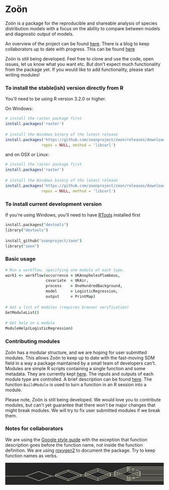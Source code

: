 # Zoön

Zoön is a package for the reproducible and shareable analysis of species distribution models with a focus on the ability to compare between models and diagnostic output of models.

An overview of the project can be found [here](http://www.2020science.net/research/species-distribution-modelling).
There is a blog to keep collaborators up to date with progress. This can be found [here](http://zoonproject.wordpress.com)

Zoön is still being developed. Feel free to clone and use the code, open issues, let us know what you want etc. But don't expect much functionality from the package yet. If you would like to add functionality, please start writing modules!

### To install the stable(ish) version directly from R

You'll need to be using R version 3.2.0 or higher.

On Windows:

```r
# install the raster package first
install.packages('raster')

# install the Windows binary of the latest release
install.packages('https://github.com/zoonproject/zoon/releases/download/0.3/zoon_0.3.zip',
                repos = NULL, method = 'libcurl')
```

and on OSX or Linux:

```r
# install the raster package first
install.packages('raster')

# install the Windows binary of the latest release
install.packages('https://github.com/zoonproject/zoon/releases/download/0.3/zoon_0.3.tar.gz',
                repos = NULL, method = 'libcurl')
```



### To install current development version

If you're using Windows, you'll need to have [RTools](https://cran.r-project.org/bin/windows/Rtools/) installed first

```coffee
install.packages("devtools")
library("devtools")

install_github("zoonproject/zoon")
library("zoon")
```

### Basic usage

```coffee
# Run a workflow, specifying one module of each type.
work1 <- workflow(occurrence = UKAnophelesPlumbeus,
                  covariate  = UKAir,
                  process    = OneHundredBackground,
                  model      = LogisticRegression,
                  output     = PrintMap)

# Get a list of modules (requires browser verification)
GetModuleList()

# Get help on a module
ModuleHelp(LogisticRegression)
```


### Contributing modules

Zoön has a modular structure, and we are hoping for user submitted modules. This allows Zoön to keep up to date with the fast-moving SDM field in a way a package maintained by a small team of developers can't. Modules are simple R scripts containing a single function and some metadata. They are currently kept [here](https://github.com/zoonproject/modules). The inputs and outputs of each module type are controlled. A brief description can be found [here](https://github.com/zoonproject/zoon/blob/master/vignettes/Module_IO_for_devs.Rmd). The function `BuildModule` is used to turn a function in an R session into a module. 

Please note, Zoön is still being developed. We would love you to contribute modules, but can't yet guarantee that there won't be major changes that might break modules. We will try to fix user submitted modules if we break them. 


### Notes for collaborators

We are using the [Google style guide](https://google-styleguide.googlecode.com/svn/trunk/Rguide.xml) with the exception that function description goes before the function name, not inside the function definition. We are using [roxygen2](http://cran.r-project.org/web/packages/roxygen2/vignettes/roxygen2.html) to document the package. Try to keep function names as verbs.


![Zoon banner](https://github.com/zoonproject/blog/blob/master/zoon.jpg)
